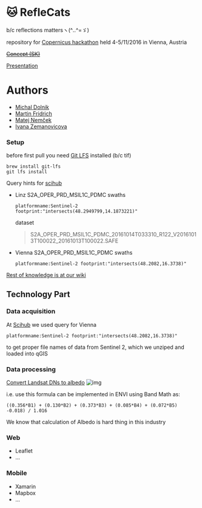 # :cat: RefleCats
b/c reflections mattersヽ(^‥^=ゞ)

repository for [Copernicus hackathon](copernicus.devpost.com) held 4-5/11/2016 in Vienna, Austria

~~[Concept (SK)](https://github.com/yangwao/reflecats/wiki/Concept)~~

[Presentation](https://github.com/yangwao/reflecats/wiki/Presentation)

# Authors

* [Michal Dolnik](https://github.com/michaelknave)
* [Martin Fridrich](https://github.com/martinfridrich)
* [Matej Nemček](https://github.com/yangwao)
* [Ivana Zemanovicova](https://github.com/Ivkaa)

### Setup
before first pull you need [Git LFS](https://git-lfs.github.com/) installed (b/c tif)
```
brew install git-lfs
git lfs install
```
Query hints for [scihub](https://scihub.copernicus.eu/dhus/)
* Linz S2A_OPER_PRD_MSIL1C_PDMC swaths
  ```
  platformname:Sentinel-2 footprint:"intersects(48.2949799,14.1873221)"
  ```
  dataset
  >  S2A_OPER_PRD_MSIL1C_PDMC_20161014T033310_R122_V20161013T100022_20161013T100022.SAFE

* Vienna S2A_OPER_PRD_MSIL1C_PDMC swaths
  ```
  platformname:Sentinel-2 footprint:"intersects(48.2082,16.3738)"
  ```

[Rest of knowledge is at our wiki](https://github.com/yangwao/reflecats/wiki/RefleCats)

## Technology Part

### Data acquisition

At [Scihub](https://scihub.copernicus.eu/dhus/) we used query for Vienna
```
platformname:Sentinel-2 footprint:"intersects(48.2082,16.3738)"
```

to get proper file names of data from Sentinel 2, which we unziped and loaded into qGIS

### Data processing

[Convert Landsat DNs to albedo](http://yceo.yale.edu/how-convert-landsat-dns-albedo)
![img](http://yceo.yale.edu/sites/default/files/images/AlbedoForm.PNG)

i.e. use this formula can be implemented in ENVI using Band Math as:
```
((0.356*B1) + (0.130*B2) + (0.373*B3) + (0.085*B4) + (0.072*B5) -0.018) / 1.016
```

We know that calculation of Albedo is hard thing in this industry

### Web

* Leaflet
* …

### Mobile

* Xamarin
* Mapbox
* …
